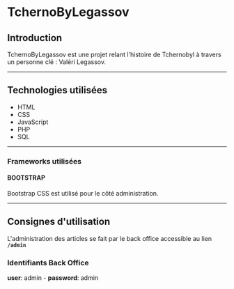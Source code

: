 # TchernoByLegassov

## Introduction
TchernoByLegassov est une projet relant l'histoire de Tchernobyl à travers un personne clé : Valéri Legassov.

***
## Technologies utilisées
- HTML
- CSS
- JavaScript
- PHP
- SQL
***
### Frameworks utilisées
#### BOOTSTRAP
Bootstrap CSS est utilisé pour le côté administration.
***
## Consignes d'utilisation
L'administration des articles se fait par le back office accessible au lien __`/admin`__
### Identifiants Back Office
__user__: admin - 
__password__: admin
